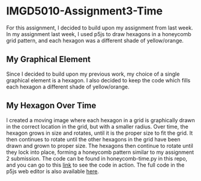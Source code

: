 # IMGD5010-Assignment3-Time
For this assignment, I decided to build upon my assignment from last week. In my assignment last week, I used p5js to draw hexagons in a honeycomb grid pattern, and each hexagon was a different shade of yellow/orange. 

## My Graphical Element
Since I decided to build upon my previous work, my choice of a single graphical element is a hexagon. I also decided to keep the code which fills each hexagon a different shade of yellow/orange.

## My Hexagon Over Time
I created a moving image where each hexagon in a grid is graphically drawn in the correct location in the grid, but with a smaller radius. Over time, the hexagon grows in size and rotates, until it is the proper size to fit the grid. It then continues to rotate until the other hexagons in the grid have been drawn and grown to proper size. The hexagons then continue to rotate until they lock into place, forming a honeycomb pattern similar to my assignment 2 submission. The code can be found in honeycomb-time.py in this repo, and you can go to this [link](https://editor.p5js.org/mebraen/full/Se_PR0irk) to see the code in action. The full code in the p5js web editor is also available [here](https://editor.p5js.org/mebraen/sketches/Se_PR0irk).

